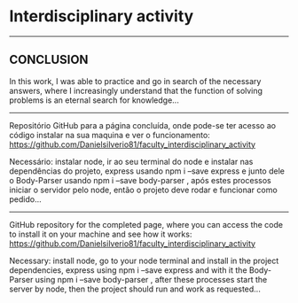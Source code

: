 # Interdisciplinary activity

______________________
## CONCLUSION

In this work, I was able to practice and go in search of the necessary answers, where I increasingly understand that the function of solving problems is an eternal search for knowledge...<br>

__________

Repositório GitHub para a página concluída, onde pode-se ter acesso ao código instalar na sua maquina e ver o funcionamento: https://github.com/Danielsilverio81/faculty_interdisciplinary_activity

Necessário: instalar node, ir ao seu terminal do node e instalar nas dependências do projeto, express usando npm i –save express e junto dele o Body-Parser usando npm i –save body-parser , após estes processos  iniciar o servidor pelo node, então o projeto deve rodar e funcionar como pedido...

___________

GitHub repository for the completed page, where you can access the code to install it on your machine and see how it works: https://github.com/Danielsilverio81/faculty_interdisciplinary_activity

Necessary: install node, go to your node terminal and install in the project dependencies, express using npm i –save express and with it the Body-Parser using npm i –save body-parser , after these processes start the server by node, then the project should run and work as requested...

